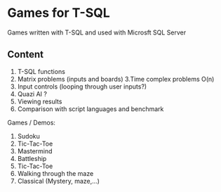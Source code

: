 # Games for T-SQL

Games written with T-SQL and used with Microsft SQL Server

## Content

1. T-SQL functions
2. Matrix problems (inputs and boards)
3.Time complex problems O(n)
4. Input controls (looping through user inputs?)
5. Quazi AI ?
6. Viewing results
7. Comparison with script languages and benchmark

Games / Demos:
  1. Sudoku
  1. Tic-Tac-Toe
  1. Mastermind
  1. Battleship
  1. Tic-Tac-Toe
  1. Walking through the maze
  1. Classical (Mystery, maze,…)

